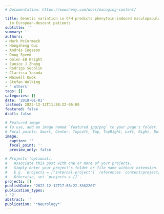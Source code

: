 ```yaml
---
# Documentation: https://wowchemy.com/docs/managing-content/

title: Genetic variation in CFH predicts phenytoin-induced maculopapular exanthema
  in European-descent patients
subtitle: ''
summary: ''
authors:
- Mark McCormack
- Hongsheng Gui
- Andrés Ingason
- Doug Speed
- Galen EB Wright
- Eunice J Zhang
- Rodrigo Secolin
- Clarissa Yasuda
- Maxwell Kwok
- Stefan Wolking
- ' others'
tags: []
categories: []
date: '2018-01-01'
lastmod: 2022-12-12T11:58:22-06:00
featured: false
draft: false

# Featured image
# To use, add an image named `featured.jpg/png` to your page's folder.
# Focal points: Smart, Center, TopLeft, Top, TopRight, Left, Right, BottomLeft, Bottom, BottomRight.
image:
  caption: ''
  focal_point: ''
  preview_only: false

# Projects (optional).
#   Associate this post with one or more of your projects.
#   Simply enter your project's folder or file name without extension.
#   E.g. `projects = ["internal-project"]` references `content/project/deep-learning/index.md`.
#   Otherwise, set `projects = []`.
projects: []
publishDate: '2022-12-12T17:58:22.336220Z'
publication_types:
- '2'
abstract: ''
publication: '*Neurology*'
---
```

